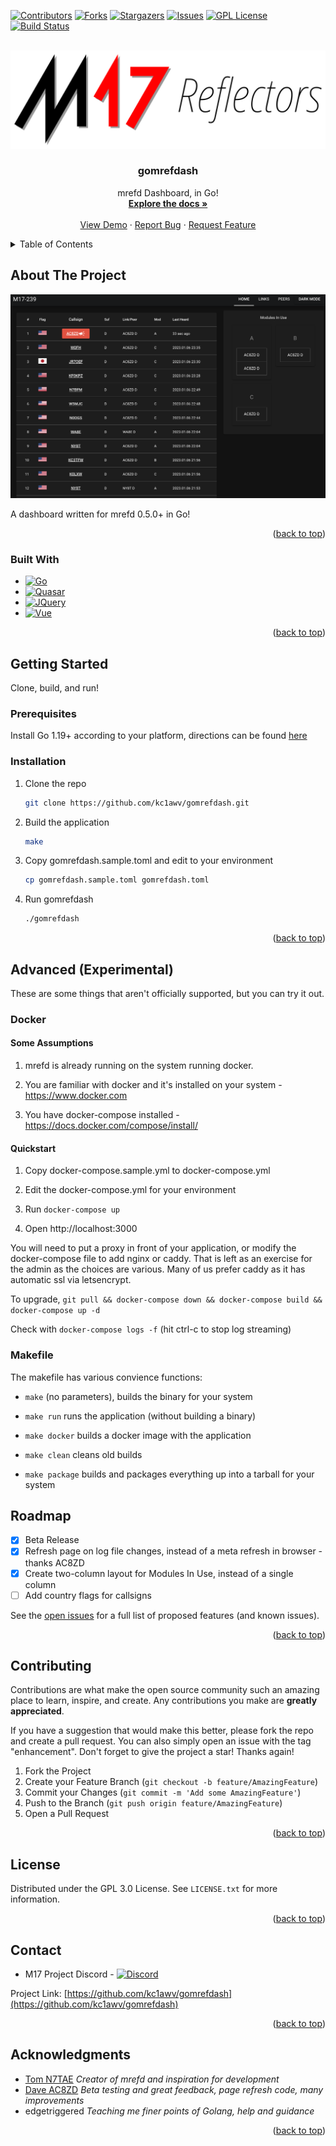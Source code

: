 <a name="readme-top"></a>

[![Contributors][contributors-shield]][contributors-url]
[![Forks][forks-shield]][forks-url]
[![Stargazers][stars-shield]][stars-url]
[![Issues][issues-shield]][issues-url]
[![GPL License][license-shield]][license-url]
[![Build Status][build-shield]][build-url]


<br />
<div align="center">
  <a href="https://github.com/kc1awv/gomrefdash">
    <img src="m17reflectors.png" alt="Logo">
  </a>

<h3 align="center">gomrefdash</h3>

  <p align="center">
    mrefd Dashboard, in Go!
    <br />
    <a href="https://github.com/kc1awv/gomrefdash"><strong>Explore the docs »</strong></a>
    <br />
    <br />
    <a href="https://github.com/kc1awv/gomrefdash">View Demo</a>
    ·
    <a href="https://github.com/kc1awv/gomrefdash/issues">Report Bug</a>
    ·
    <a href="https://github.com/kc1awv/gomrefdash/issues">Request Feature</a>
  </p>
</div>



<details>
  <summary>Table of Contents</summary>
  <ol>
    <li>
      <a href="#about-the-project">About The Project</a>
      <ul>
        <li><a href="#built-with">Built With</a></li>
      </ul>
    </li>
    <li>
      <a href="#getting-started">Getting Started</a>
      <ul>
        <li><a href="#prerequisites">Prerequisites</a></li>
        <li><a href="#installation">Installation</a></li>
      </ul>
    </li>
    <li><a href="#usage">Usage</a></li>
    <li><a href="#roadmap">Roadmap</a></li>
    <li><a href="#contributing">Contributing</a></li>
    <li><a href="#license">License</a></li>
    <li><a href="#contact">Contact</a></li>
    <li><a href="#acknowledgments">Acknowledgments</a></li>
  </ol>
</details>



## About The Project

[![Product Name Screen Shot][product-screenshot]](https://ref.m17.link)

A dashboard written for mrefd 0.5.0+ in Go!

<p align="right">(<a href="#readme-top">back to top</a>)</p>



### Built With

* [![Go][Go.dev]][Go-url]
* [![Quasar][Quasar.dev]][Quasar-url]
* [![JQuery][JQuery.com]][JQuery-url]
* [![Vue][Vue.js]][Vue-url]

<p align="right">(<a href="#readme-top">back to top</a>)</p>



## Getting Started

Clone, build, and run!

### Prerequisites

Install Go 1.19+ according to your platform, directions can be found [here](https://go.dev/doc/install)

### Installation

1. Clone the repo
   ```sh
   git clone https://github.com/kc1awv/gomrefdash.git
   ```
2. Build the application
   ```sh
   make
   ```
3. Copy gomrefdash.sample.toml and edit to your environment
    ```sh
    cp gomrefdash.sample.toml gomrefdash.toml
    ```

4. Run gomrefdash
   ```sh
   ./gomrefdash
   ```

<p align="right">(<a href="#readme-top">back to top</a>)</p>

## Advanced (Experimental)

These are some things that aren't officially supported, but you can try it out.
### Docker

#### Some Assumptions

1. mrefd is already running on the system running docker.

2. You are familiar with docker and it's installed on your system - https://www.docker.com

3. You have docker-compose installed - https://docs.docker.com/compose/install/

#### Quickstart

1. Copy docker-compose.sample.yml to docker-compose.yml

2. Edit the docker-compose.yml for your environment

3. Run ```docker-compose up```

4. Open http://localhost:3000

You will need to put a proxy in front of your application, or modify the docker-compose file to add nginx or caddy.  That is left as an exercise for the admin as the choices are various.  Many of us prefer caddy as it has automatic ssl via letsencrypt.

To upgrade, ```git pull && docker-compose down && docker-compose build && docker-compose up -d```

Check with ```docker-compose logs -f``` (hit ctrl-c to stop log streaming)

### Makefile

The makefile has various convience functions:

* ```make``` (no parameters), builds the binary for your system

* ```make run``` runs the application (without building a binary)

* ```make docker``` builds a docker image with the application

* ```make clean``` cleans old builds

* ```make package``` builds and packages everything up into a tarball for your system

## Roadmap

- [x] Beta Release
- [x] Refresh page on log file changes, instead of a meta refresh in browser - thanks AC8ZD
- [x] Create two-column layout for Modules In Use, instead of a single column
- [ ] Add country flags for callsigns

See the [open issues](https://github.com/kc1awv/gomrefdash/issues) for a full list of proposed features (and known issues).

<p align="right">(<a href="#readme-top">back to top</a>)</p>



## Contributing

Contributions are what make the open source community such an amazing place to learn, inspire, and create. Any contributions you make are **greatly appreciated**.

If you have a suggestion that would make this better, please fork the repo and create a pull request. You can also simply open an issue with the tag "enhancement".
Don't forget to give the project a star! Thanks again!

1. Fork the Project
2. Create your Feature Branch (`git checkout -b feature/AmazingFeature`)
3. Commit your Changes (`git commit -m 'Add some AmazingFeature'`)
4. Push to the Branch (`git push origin feature/AmazingFeature`)
5. Open a Pull Request

<p align="right">(<a href="#readme-top">back to top</a>)</p>



## License

Distributed under the GPL 3.0 License. See `LICENSE.txt` for more information.

<p align="right">(<a href="#readme-top">back to top</a>)</p>



## Contact

* M17 Project Discord - [![Discord][Discord]][Discord-url]

Project Link: [https://github.com/kc1awv/gomrefdash](https://github.com/kc1awv/gomrefdash)

<p align="right">(<a href="#readme-top">back to top</a>)</p>



## Acknowledgments

* [Tom N7TAE](https://github.com/n7tae) _Creator of mrefd and inspiration for development_
* [Dave AC8ZD](https://github.com/dbehnke) _Beta testing and great feedback, page refresh code, many improvements_
* edgetriggered _Teaching me finer points of Golang, help and guidance_

<p align="right">(<a href="#readme-top">back to top</a>)</p>



[contributors-shield]: https://img.shields.io/github/contributors/kc1awv/gomrefdash.svg?style=for-the-badge
[contributors-url]: https://github.com/kc1awv/gomrefdash/graphs/contributors
[forks-shield]: https://img.shields.io/github/forks/kc1awv/gomrefdash.svg?style=for-the-badge
[forks-url]: https://github.com/kc1awv/gomrefdash/network/members
[stars-shield]: https://img.shields.io/github/stars/kc1awv/gomrefdash.svg?style=for-the-badge
[stars-url]: https://github.com/kc1awv/gomrefdash/stargazers
[issues-shield]: https://img.shields.io/github/issues/kc1awv/gomrefdash.svg?style=for-the-badge
[issues-url]: https://github.com/kc1awv/gomrefdash/issues
[license-shield]: https://img.shields.io/github/license/kc1awv/gomrefdash.svg?style=for-the-badge
[license-url]: https://github.com/kc1awv/gomrefdash/blob/master/LICENSE.txt
[build-shield]: https://img.shields.io/github/actions/workflow/status/kc1awv/gomrefdash/audit.yml?style=for-the-badge
[build-url]: https://github.com/kc1awv/gomrefdash/actions/workflow/status/kc1awv/gomrefdashaudit.yml
[product-screenshot]: m17dashboard-screenshot.png
[Quasar.dev]: https://img.shields.io/badge/Quasar-16B7FB?style=for-the-badge&logo=quasar&logoColor=black
[Quasar-url]: https://quasar.dev/
[Go.dev]: https://img.shields.io/github/go-mod/go-version/kc1awv/gomrefdash?style=for-the-badge
[Go-url]: https://go.dev/
[JQuery.com]: https://img.shields.io/badge/jQuery-0769AD?style=for-the-badge&logo=jquery&logoColor=white
[JQuery-url]: https://jquery.com 
[Vue.js]: https://img.shields.io/badge/Vue.js-35495E?style=for-the-badge&logo=vuedotjs&logoColor=4FC08D
[Vue-url]: https://vuejs.org/
[Discord]: https://img.shields.io/discord/771492414120656907?style=for-the-badge
[Discord-url]: https://discord.gg/G8zGphypf6
